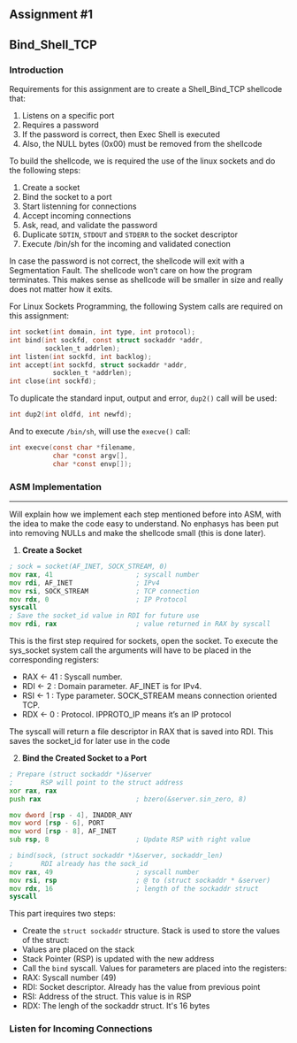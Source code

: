 ## Assignment #1
## Bind_Shell_TCP

### Introduction
Requirements for this assignment are to create a Shell_Bind_TCP shellcode that: 

 1. Listens on a specific port 
 2. Requires a password 
 3. If the password is correct, then Exec Shell is executed 
 4. Also, the NULL bytes (0x00) must be removed from the shellcode 

To build the shellcode, we is required the use of the linux sockets and do the following steps: 

 1. Create a socket 
 2. Bind the socket to a port 
 3. Start listenning for connections 
 4. Accept incoming connections 
 5. Ask, read, and validate the password 
 6. Duplicate `SDTIN`, `STDOUT` and `STDERR` to the socket descriptor 
 7. Execute /bin/sh for the incoming and validated conection 

In case the password is not correct, the shellcode will exit with a Segmentation Fault. The shellcode won’t care on how the program terminates. This makes sense as shellcode will be smaller in size and really does not matter how it exits. 

For Linux Sockets Programming, the following System calls are required on this assignment: 

```c
int socket(int domain, int type, int protocol); 
int bind(int sockfd, const struct sockaddr *addr, 
         socklen_t addrlen); 
int listen(int sockfd, int backlog); 
int accept(int sockfd, struct sockaddr *addr, 
           socklen_t *addrlen); 
int close(int sockfd); 
```
To duplicate the standard input, output and error, `dup2()` call will be used: 

```c
int dup2(int oldfd, int newfd); 
```

And to execute `/bin/sh`, will use the `execve()` call: 

```c
int execve(const char *filename, 
           char *const argv[], 
           char *const envp[]); 
```
### ASM Implementation
----

Will explain how we implement each step mentioned before into ASM, with the idea to make the code easy to understand. No enphasys has been put into removing NULLs and make the shellcode small (this is done later).

1. **Create a Socket**

```asm
; sock = socket(AF_INET, SOCK_STREAM, 0) 
mov rax, 41                     ; syscall number 
mov rdi, AF_INET                ; IPv4 
mov rsi, SOCK_STREAM            ; TCP connection 
mov rdx, 0                      ; IP Protocol 
syscall 
; Save the socket_id value in RDI for future use 
mov rdi, rax                    ; value returned in RAX by syscall  
```
This is the first step required for sockets, open the socket. 
To execute the sys_socket system call the arguments will have to be placed in the corresponding registers: 

 - RAX <- 41 : Syscall number. 
 - RDI <- 2 : Domain parameter. AF_INET is for IPv4. 
 - RSI <-  1 : Type parameter. SOCK_STREAM means connection oriented TCP. 
 - RDX <- 0 : Protocol. IPPROTO_IP means it’s an IP protocol 

The syscall will return a file descriptor in RAX that is saved into RDI. This saves the socket_id for later use in the code

2. **Bind the Created Socket to a Port**
```asm
; Prepare (struct sockaddr *)&server 
;       RSP will point to the struct address 
xor rax, rax 
push rax                        ; bzero(&server.sin_zero, 8) 

mov dword [rsp - 4], INADDR_ANY 
mov word [rsp - 6], PORT 
mov word [rsp - 8], AF_INET 
sub rsp, 8                      ; Update RSP with right value 

; bind(sock, (struct sockaddr *)&server, sockaddr_len) 
;       RDI already has the sock_id 
mov rax, 49                     ; syscall number 
mov rsi, rsp                    ; @ to (struct sockaddr * &server) 
mov rdx, 16                     ; length of the sockaddr struct 
syscall  
```
This part irequires two steps:

- Create the `struct sockaddr` structure. Stack is used to store the values of the struct:
 - Values are placed on the stack
 - Stack Pointer (RSP) is updated with the new address
- Call the `bind` syscall. Values for parameters are placed into the registers:
 - RAX: Syscall number (49)
 - RDI: Socket descriptor. Already has the value from previous point
 - RSI: Address of the struct. This value is in RSP
 - RDX: The lengh of the sockaddr struct. It's 16 bytes

### Listen for Incoming Connections










